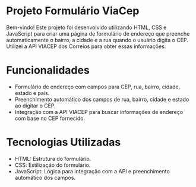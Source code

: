 # Projeto Formulário ViaCep
Bem-vindo! Este projeto foi desenvolvido utilizando HTML, CSS e JavaScript para criar uma página de formulário de endereço que preenche automaticamente o bairro, a cidade e a rua quando o usuário digita o CEP. Utilizei a API VIACEP dos Correios para obter essas informações.

# Funcionalidades
* Formulário de endereço com campos para CEP, rua, bairro, cidade, estado e país.
* Preenchimento automático dos campos de rua, bairro, cidade e estado ao digitar o CEP.
* Integração com a API VIACEP para buscar informações de endereço com base no CEP fornecido.

# Tecnologias Utilizadas
* HTML: Estrutura do formulário.
* CSS: Estilização do formulário.
* JavaScript: Lógica para integração com a API e preenchimento automático dos campos.
